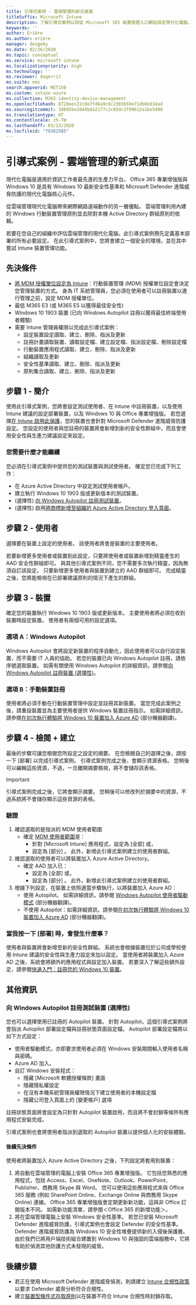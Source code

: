 ```yaml
---
title: 引導式案例 - 雲端管理的新式桌面
titleSuffix: Microsoft Intune
description: 了解引導式案例以設從 Microsoft 365 裝置管理入口網站設定現代化電腦。
keywords: ''
author: Erikre
ms.author: erikre
manager: dougeby
ms.date: 02/26/2020
ms.topic: conceptual
ms.service: microsoft-intune
ms.localizationpriority: high
ms.technology: ''
ms.reviewer: dagerrit
ms.suite: ems
search.appverid: MET150
ms.custom: intune-azure
ms.collection: M365-identity-device-management
ms.openlocfilehash: 8720eec22c8e7fd8a9c8c2303b50e71db0e834ad
ms.sourcegitcommit: 3d895be2844bda2177c2c85dc2f09612a1be5490
ms.translationtype: HT
ms.contentlocale: zh-TW
ms.lasthandoff: 03/13/2020
ms.locfileid: "79362585"
---
```

# <a name="guided-scenario---cloud-managed-modern-desktop"></a>引導式案例 - 雲端管理的新式桌面

現代化電腦是適用於資訊工作者最先進的生產力平台。 Office 365 專業增強版與 Windows 10 是具有 Windows 10 最新安全性基準和 Microsoft Defender 進階威脅防護的現代化電腦核心元件。

從雲端管理現代化電腦帶來網際網路遠端動作的另一層優點。 雲端管理利用內建的 Windows 行動裝置管理原則並去除對本機 Active Directory 群組原則的依賴。

若要在您自己的組織中評估雲端管理的現代化電腦，此引導式案例預先定義基本部署的所有必要設定。 在此引導式案例中，您將會建立一個安全的環境，並在其中嘗試 Intune 裝置管理功能。

## <a name="prerequisites"></a>先決條件

- [將 MDM 授權單位設定為 Intune](../fundamentals/mdm-authority-set.md#set-mdm-authority-to-intune)：行動裝置管理 (MDM) 授權單位設定會決定您管理裝置的方式。 身為 IT 系統管理員，您必須在使用者可以註冊裝置以進行管理之前，設定 MDM 授權單位。
- 最低 M365 E3 (或 M365 E5 以獲得最佳安全性)
- Windows 10 1903 裝置 (已向 Windows Autopilot 註冊以獲得最佳終端使用者體驗)
- 需要 Intune 管理員權限以完成此引導式案例：
  - 設定裝置設定讀取、建立、刪除、指派及更新
  - 註冊計畫讀取裝置、讀取設定檔、建立設定檔、指派設定檔、刪除設定檔
  - 行動裝置應用程式讀取、建立、刪除、指派及更新
  - 組織讀取及更新
  - 安全性基準讀取、建立、刪除、指派及更新
  - 原則集合讀取、建立、刪除、指派及更新

## <a name="step-1---introduction"></a>步驟 1 - 簡介

使用此引導式案例，您將會設定測試使用者、在 Intune 中註冊裝置，以及使用 Intune 建議的設定部署裝置，以及 Windows 10 與 Office 專業增強版。 若您選擇[在 Intune 啟用此保護](../protect/advanced-threat-protection.md#enable-microsoft-defender-atp-in-intune)，您的裝置也會針對 Microsoft Defender 進階威脅防護設定。 您設定的使用者與您註冊的裝置將會新增到新的安全性群組中，而且會使用安全性與生產力建議設定來設定。

### <a name="what-you-will-need-to-continue"></a>您需要什麼才能繼續

您必須在引導式案例中提供您的測試裝置與測試使用者。 確定您已完成下列工作：

- 在 Azure Active Directory 中設定測試使用者帳戶。
- 建立執行 Windows 10 1903 版或更新版本的測試裝置。
- (選擇性) [向 Windows Autopilot 註冊測試裝置](../enrollment/enrollment-autopilot.md#add-devices)。
- (選擇性) 啟用[將商標新增至組織的 Azure Active Directory 登入頁面](https://go.microsoft.com/fwlink/?linkid=2102455)。

## <a name="step-2---user"></a>步驟 2 - 使用者

選擇要在裝置上設定的使用者。 該使用者將會是裝置的主要使用者。

若要新增更多使用者或裝置到此設定，只要將使用者或裝置新增到精靈產生的 AAD 安全性群組即可。 與其他引導式案例不同，您不需要多次執行精靈，因為無須自訂該設定。 只要新增更多使用者與裝置到建立的 AAD 群組即可。 完成精靈之後，您將能檢視在已部署建議原則的情況下產生的群組。

## <a name="step-3---device"></a>步驟 3 - 裝置

確定您的裝置執行 Windows 10 1903 版或更新版本。  主要使用者將必須在收到裝置時設定裝置。 使用者有兩個可用的設定選項。

### <a name="option-a--windows-autopilot"></a>選項 A：Windows Autopilot

Windows Autopilot 會將設定新裝置的程序自動化，因此使用者可以自行設定裝置，而不需要 IT 人員的協助。 若您的裝置已向 Windows Autopilot 註冊，請依序號選取裝置。 如需有關使用 Windows Autopilot 的詳細資訊，請參閱[向 Windows Autopilot 註冊裝置 (選擇性)](../fundamentals/guided-scenarios-cloud-managed-pc.md#register-device-with-windows-autopilot-optional)。

### <a name="option-b--manual-device-enrollment"></a>選項 B：手動裝置註冊

使用者將必須手動在行動裝置管理中設定並註冊其新裝置。 當您完成此案例之後，請重設裝置並為主要使用者提供 Windows 裝置註冊指示。 如需詳細資訊，請參閱[在初次執行體驗將 Windows 10 裝置加入 Azure AD](https://docs.microsoft.com/azure/active-directory/devices/azuread-joined-devices-frx#joining-a-device) \(部分機器翻譯\)。

## <a name="step-4---review--create"></a>步驟 4 - 檢閱 + 建立

最後的步驟可讓您檢閱您所設定之設定的摘要。 在您檢閱自己的選擇之後，請按一下 [部署]  以完成引導式案例。 引導式案例完成之後，會顯示資源表格。 您稍後可以編輯這些資源，不過，一旦離開摘要檢視，將不會儲存該表格。

> [!IMPORTANT]
> 引導式案例完成之後，它將會顯示摘要。 您稍後可以修改列於摘要中的資源，不過系統將不會儲存顯示這些資源的表格。

### <a name="verification"></a>驗證

1. 確認選取的是指派的 MDM 使用者範圍
    - 確定 [MDM 使用者範圍](../enrollment/windows-enroll.md#enable-windows-10-automatic-enrollment)是：
        - 針對 [Microsoft Intune]  應用程式，設定為 [全部]  或，
        - 設定為 [部分]  。 此外，新增此引導式案例建立的使用者群組。
2. 確認選取的使用者可以將裝置加入 Azure Active Directory。
    - 確定 AAD 加入已：
        - 設定為 [全部]  或，
        - 設定為 [部分]  。 此外，新增此引導式案例建立的使用者群組。
3. 根據下列設定，在裝置上依照適當步驟執行，以將裝置加入 Azure AD：
    - 使用 Autopilot。 如需詳細資訊，請參閱 [Windows Autopilot 使用者驅動模式](https://docs.microsoft.com/windows/deployment/windows-autopilot/user-driven) \(部分機器翻譯\)。
    - 不使用 Autopilot：如需詳細資訊，請參閱[在初次執行體驗將 Windows 10 裝置加入 Azure AD](https://docs.microsoft.com/azure/active-directory/devices/azuread-joined-devices-frx#joining-a-device) \(部分機器翻譯\)。

### <a name="what-happens-when-i-click-deploy"></a>當我按一下 [部署] 時，會發生什麼事？
使用者與裝置將會新增至新的安全性群組。 系統也會根據裝置位於公司或學校使用 Intune 建議的安全性與生產力設定來加以設定。 當使用者將裝置加入 Azure AD 之後，系統會將額外的應用程式與設定加入裝置。 若要深入了解這些額外設定，請參閱[快速入門：註冊您的 Windows 10 裝置](../enrollment/quickstart-enroll-windows-device.md)。

## <a name="additional-information"></a>其他資訊

### <a name="register-device-with-windows-autopilot-optional"></a>向 Windows Autopilot 註冊測試裝置 (選擇性)

您也可以選擇使用已註冊的 Autopilot 裝置。 針對 Autopilot，這個引導式案例將會指派 Autopilot 部署設定檔與註冊狀態頁面設定檔。 Autopilot 部署設定檔將以如下方式設定：

- 使用者驅動模式，亦即要求使用者必須在 Windows 安裝期間輸入使用者名稱與密碼。
- Azure AD 加入。
- 自訂 Windows 安裝程式：
  - 隱藏 [Microsoft 軟體授權條款] 畫面
  - 隱藏隱私權設定 
  - 在沒有本機系統管理員權限情況下建立使用者的本機設定檔
  - 隱藏公司登入頁面上的 [變更帳戶] 選項

註冊狀態頁面將會設定為只針對 Autopilot 裝置啟用，而且將不會封鎖等候所有應用程式安裝完成。

引導式案例也會將使用者指派到選取的 Autopilot 裝置以提供個人化的安裝體驗。

#### <a name="post-requisites"></a>後續先決條件

使用者將裝置加入 Azure Active Directory 之後，下列設定將套用到裝置：

1. 將自動在雲端管理的電腦上安裝 Office 365 專業增強版。 它包括您熟悉的應用程式，包括 Access、Excel、OneNote、Outlook、PowerPoint、Publisher、商務用 Skype 與 Word。 您可以使用這些應用程式來與 Office 365 服務 (例如 SharePoint Online、Exchange Online 與商務用 Skype Online) 連線。 Office 365 專業增強版會定期更新新功能，這與非 Office 訂閱版本不同。 如需新功能清單，請參閱＜Office 365 的新增功能＞。
2. 將在雲端管理電腦上安裝 Windows 安全性基準。 若您已安裝 Microsoft Defender 進階威脅防護，引導式案例也會設定 Defender 的安全性基準。 Defender 進階威脅防護為 Windows 10 安全性堆疊提供新的入侵後保護層。 由於我們已將用戶端技術組合建置到 Windows 10 與強固的雲端服務中，它將有助於偵測其他防護方式未發現的威脅。 

## <a name="next-steps"></a>後續步驟

- 若正在使用 Microsoft Defender 進階威脅偵測，則請建立 [Intune 合規性政策](../protect/advanced-threat-protection.md#create-and-assign-the-compliance-policy)以要求 Defender 威脅分析符合合規性。
- 建立[裝置型條件式存取原則](../protect/advanced-threat-protection.md#create-a-conditional-access-policy)以在裝置不符合 Intune 合規性時封鎖存取。
